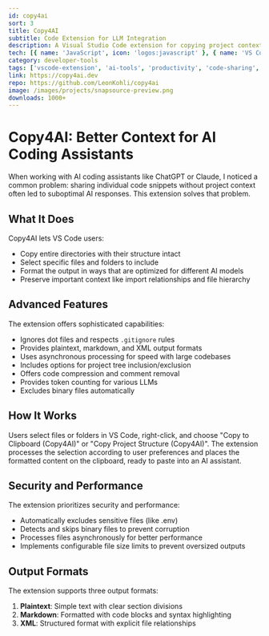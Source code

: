 ```yaml
---
id: copy4ai
sort: 3
title: Copy4AI
subtitle: Code Extension for LLM Integration
description: A Visual Studio Code extension for copying project context to AI models
tech: [{ name: 'JavaScript', icon: 'logos:javascript' }, { name: 'VS Code API', icon: 'logos:visual-studio-code' }, { name: 'Node.js', icon: 'logos:nodejs-icon' }]
category: developer-tools
tags: ['vscode-extension', 'ai-tools', 'productivity', 'code-sharing', 'llm', 'context-preservation']
link: https://copy4ai.dev
repo: https://github.com/LeonKohli/copy4ai
image: /images/projects/snapsource-preview.png
downloads: 1000+
--- 
```


# Copy4AI: Better Context for AI Coding Assistants

When working with AI coding assistants like ChatGPT or Claude, I noticed a common problem: sharing individual code snippets without project context often led to suboptimal AI responses. This extension solves that problem.

## What It Does

Copy4AI lets VS Code users:

- Copy entire directories with their structure intact
- Select specific files and folders to include
- Format the output in ways that are optimized for different AI models
- Preserve important context like import relationships and file hierarchy

## Advanced Features

The extension offers sophisticated capabilities:
- Ignores dot files and respects `.gitignore` rules
- Provides plaintext, markdown, and XML output formats
- Uses asynchronous processing for speed with large codebases
- Includes options for project tree inclusion/exclusion
- Offers code compression and comment removal
- Provides token counting for various LLMs
- Excludes binary files automatically

## How It Works

Users select files or folders in VS Code, right-click, and choose "Copy to Clipboard (Copy4AI)" or "Copy Project Structure (Copy4AI)". The extension processes the selection according to user preferences and places the formatted content on the clipboard, ready to paste into an AI assistant.

## Security and Performance

The extension prioritizes security and performance:
- Automatically excludes sensitive files (like .env)
- Detects and skips binary files to prevent corruption
- Processes files asynchronously for better performance
- Implements configurable file size limits to prevent oversized outputs

## Output Formats

The extension supports three output formats:
1. **Plaintext**: Simple text with clear section divisions
2. **Markdown**: Formatted with code blocks and syntax highlighting
3. **XML**: Structured format with explicit file relationships